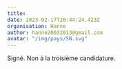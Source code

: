 ```yaml
---
title: 
date: 2023-02-17T20:44:24.423Z
organisation: Hanne 
author: hanne20032013@gmail.com
avatar: "/img/pays/SN.svg"
---
```


Signé. Non à la troisième candidature.